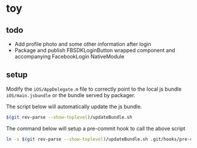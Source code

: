 # toy

## todo
- Add profile photo and some other information after login
- Package and publish FBSDKLoginButton wrapped component and accompanying FacebookLogin NativeModule

## setup

Modify the `iOS/AppDelegate.m` file to correctly point to the local js bundle `iOS/main.jsbundle` or the bundle served by packager.

The script below will automatically update the js bundle.
```sh
$(git rev-parse --show-toplevel)/updateBundle.sh
```

The command below will setup a pre-commit hook to call the above script
```sh
ln -s $(git rev-parse --show-toplevel)/updateBundle.sh .git/hooks/pre-commit
```
